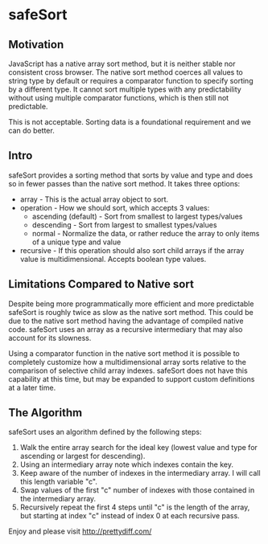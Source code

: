 safeSort
========

Motivation
---

JavaScript has a native array sort method, but it is neither stable nor consistent cross browser. The native sort method coerces all values to string type by default or requires a comparator function to specify sorting by a different type. It cannot sort multiple types with any predictability without using multiple comparator functions, which is then still not predictable.

This is not acceptable. Sorting data is a foundational requirement and we can do better.

Intro
-----

safeSort provides a sorting method that sorts by value and type and does so in fewer passes than the native sort method. It takes three options:

* array - This is the actual array object to sort.
* operation - How we should sort, which accepts 3 values:
    - ascending (default) - Sort from smallest to largest types/values
    - descending - Sort from largest to smallest types/values
    - normal - Normalize the data, or rather reduce the array to only items of a unique type and value
* recursive - If this operation should also sort child arrays if the array value is multidimensional. Accepts boolean type values.

Limitations Compared to Native sort
-----------------------------------

Despite being more programmatically more efficient and more predictable safeSort is roughly twice as slow as the native sort method. This could be due to the native sort method having the advantage of compiled native code. safeSort uses an array as a recursive intermediary that may also account for its slowness.

Using a comparator function in the native sort method it is possible to completely customize how a multidimensional array sorts relative to the comparison of selective child array indexes. safeSort does not have this capability at this time, but may be expanded to support custom definitions at a later time.

The Algorithm
-------------

safeSort uses an algorithm defined by the following steps:

1. Walk the entire array search for the ideal key (lowest value and type for ascending or largest for descending).
2. Using an intermediary array note which indexes contain the key.
3. Keep aware of the number of indexes in the intermediary array. I will call this length variable "c".
4. Swap values of the first "c" number of indexes with those contained in the intermediary array.
5. Recursively repeat the first 4 steps until "c" is the length of the array, but starting at index "c" instead of index 0 at each recursive pass.

Enjoy and please visit http://prettydiff.com/
